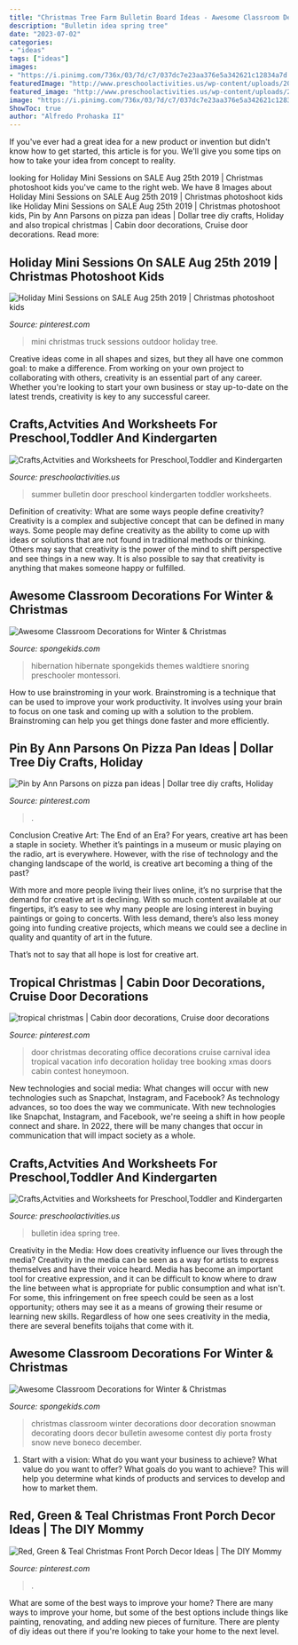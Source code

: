 ```yaml
---
title: "Christmas Tree Farm Bulletin Board Ideas - Awesome Classroom Decorations For Winter &amp; Christmas"
description: "Bulletin idea spring tree"
date: "2023-07-02"
categories:
- "ideas"
tags: ["ideas"]
images:
- "https://i.pinimg.com/736x/03/7d/c7/037dc7e23aa376e5a342621c12834a7d.jpg"
featuredImage: "http://www.preschoolactivities.us/wp-content/uploads/2017/03/spring-tree-bulletin-board-idea.jpg"
featured_image: "http://www.preschoolactivities.us/wp-content/uploads/2015/07/Summer-bulletin-board-door.jpg"
image: "https://i.pinimg.com/736x/03/7d/c7/037dc7e23aa376e5a342621c12834a7d.jpg"
ShowToc: true
author: "Alfredo Prohaska II"
---
```



If you've ever had a great idea for a new product or invention but didn't know how to get started, this article is for you. We'll give you some tips on how to take your idea from concept to reality.

	

		
looking for Holiday Mini Sessions on SALE Aug 25th 2019 | Christmas photoshoot kids you've came to the right web. We have 8 Images about Holiday Mini Sessions on SALE Aug 25th 2019 | Christmas photoshoot kids like Holiday Mini Sessions on SALE Aug 25th 2019 | Christmas photoshoot kids, Pin by Ann Parsons on pizza pan ideas | Dollar tree diy crafts, Holiday and also tropical christmas | Cabin door decorations, Cruise door decorations. Read more:
		
    
## Holiday Mini Sessions On SALE Aug 25th 2019 | Christmas Photoshoot Kids

<img loading=lazy src="https://i.pinimg.com/736x/03/7d/c7/037dc7e23aa376e5a342621c12834a7d.jpg" onerror="this.onerror=null;this.src='https://tse3.mm.bing.net/th?id=OIP.Xl_DPJ_wsaYYh7viX4DQ-QHaKl&amp;pid=15.1';" alt="Holiday Mini Sessions on SALE Aug 25th 2019 | Christmas photoshoot kids">

_Source: pinterest.com_

>mini christmas truck sessions outdoor holiday tree. 

	

Creative ideas come in all shapes and sizes, but they all have one common goal: to make a difference. From working on your own project to collaborating with others, creativity is an essential part of any career. Whether you're looking to start your own business or stay up-to-date on the latest trends, creativity is key to any successful career.

    
## Crafts,Actvities And Worksheets For Preschool,Toddler And Kindergarten

<img loading=lazy src="http://www.preschoolactivities.us/wp-content/uploads/2015/07/Summer-bulletin-board-door.jpg" onerror="this.onerror=null;this.src='https://tse4.mm.bing.net/th?id=OIP.TA3IR59rxl37agStgbLBJwHaJ3&amp;pid=15.1';" alt="Crafts,Actvities and Worksheets for Preschool,Toddler and Kindergarten">

_Source: preschoolactivities.us_

>summer bulletin door preschool kindergarten toddler worksheets. 

	

Definition of creativity: What are some ways people define creativity?
Creativity is a complex and subjective concept that can be defined in many ways. Some people may define creativity as the ability to come up with ideas or solutions that are not found in traditional methods or thinking. Others may say that creativity is the power of the mind to shift perspective and see things in a new way. It is also possible to say that creativity is anything that makes someone happy or fulfilled.

    
## Awesome Classroom Decorations For Winter &amp; Christmas

<img loading=lazy src="https://spongekids.com/wp-content/uploads/2016/11/christmas-bulletin-board/20-christmas-bulletin-board-ideas.jpg" onerror="this.onerror=null;this.src='https://tse4.mm.bing.net/th?id=OIP.DD_WEXMKLKaHmffS4ZytEwAAAA&amp;pid=15.1';" alt="Awesome Classroom Decorations for Winter &amp; Christmas">

_Source: spongekids.com_

>hibernation hibernate spongekids themes waldtiere snoring preschooler montessori. 

	

How to use brainstroming in your work.
Brainstroming is a technique that can be used to improve your work productivity. It involves using your brain to focus on one task and coming up with a solution to the problem. Brainstroming can help you get things done faster and more efficiently.

    
## Pin By Ann Parsons On Pizza Pan Ideas | Dollar Tree Diy Crafts, Holiday

<img loading=lazy src="https://i.pinimg.com/736x/26/f0/68/26f068dca4c4c91106686f97dbeb3fbd.jpg" onerror="this.onerror=null;this.src='https://tse3.mm.bing.net/th?id=OIP.mEB3aHYbXKdi5sQIcsiOqgHaJ8&amp;pid=15.1';" alt="Pin by Ann Parsons on pizza pan ideas | Dollar tree diy crafts, Holiday">

_Source: pinterest.com_

>. 

	

Conclusion
Creative Art: The End of an Era?
For years, creative art has been a staple in society. Whether it’s paintings in a museum or music playing on the radio, art is everywhere. However, with the rise of technology and the changing landscape of the world, is creative art becoming a thing of the past?

With more and more people living their lives online, it’s no surprise that the demand for creative art is declining. With so much content available at our fingertips, it’s easy to see why many people are losing interest in buying paintings or going to concerts. With less demand, there’s also less money going into funding creative projects, which means we could see a decline in quality and quantity of art in the future.

That’s not to say that all hope is lost for creative art.

    
## Tropical Christmas | Cabin Door Decorations, Cruise Door Decorations

<img loading=lazy src="https://i.pinimg.com/736x/4e/42/b7/4e42b72d88686d9f0e797b1b1eab0563--cruise-door-door-decorating.jpg" onerror="this.onerror=null;this.src='https://tse2.mm.bing.net/th?id=OIP.MM_ZL-ipTFi9_M24X4O7PQHaJ3&amp;pid=15.1';" alt="tropical christmas | Cabin door decorations, Cruise door decorations">

_Source: pinterest.com_

>door christmas decorating office decorations cruise carnival idea tropical vacation info decoration holiday tree booking xmas doors cabin contest honeymoon. 

	

New technologies and social media: What changes will occur with new technologies such as Snapchat, Instagram, and Facebook?
As technology advances, so too does the way we communicate. With new technologies like Snapchat, Instagram, and Facebook, we're seeing a shift in how people connect and share. In 2022, there will be many changes that occur in communication that will impact society as a whole.

    
## Crafts,Actvities And Worksheets For Preschool,Toddler And Kindergarten

<img loading=lazy src="http://www.preschoolactivities.us/wp-content/uploads/2017/03/spring-tree-bulletin-board-idea.jpg" onerror="this.onerror=null;this.src='https://tse4.mm.bing.net/th?id=OIP.TwPuycon_S3Pn51f63hVMQHaNK&amp;pid=15.1';" alt="Crafts,Actvities and Worksheets for Preschool,Toddler and Kindergarten">

_Source: preschoolactivities.us_

>bulletin idea spring tree. 

	

Creativity in the Media: How does creativity influence our lives through the media?
Creativity in the media can be seen as a way for artists to express themselves and have their voice heard. Media has become an important tool for creative expression, and it can be difficult to know where to draw the line between what is appropriate for public consumption and what isn't. For some, this infringement on free speech could be seen as a lost opportunity; others may see it as a means of growing their resume or learning new skills. Regardless of how one sees creativity in the media, there are several benefits toijahs that come with it.

    
## Awesome Classroom Decorations For Winter &amp; Christmas

<img loading=lazy src="http://spongekids.com/wp-content/uploads/2016/11/christmas-bulletin-board/3-christmas-bulletin-board-ideas.jpg" onerror="this.onerror=null;this.src='https://tse4.mm.bing.net/th?id=OIP.YohYll3pXSLj8pPOtrNr9AHaJ4&amp;pid=15.1';" alt="Awesome Classroom Decorations for Winter &amp; Christmas">

_Source: spongekids.com_

>christmas classroom winter decorations door decoration snowman decorating doors decor bulletin awesome contest diy porta frosty snow neve boneco december. 

	

1. Start with a vision: What do you want your business to achieve? What value do you want to offer? What goals do you want to achieve? This will help you determine what kinds of products and services to develop and how to market them.

    
## Red, Green &amp; Teal Christmas Front Porch Decor Ideas | The DIY Mommy

<img loading=lazy src="https://i.pinimg.com/originals/7f/2f/1b/7f2f1ba746d52bb7f925618aeca4ab15.jpg" onerror="this.onerror=null;this.src='https://tse2.mm.bing.net/th?id=OIP.kBxTva31_2sc_6UsrYGZhAHaLG&amp;pid=15.1';" alt="Red, Green &amp; Teal Christmas Front Porch Decor Ideas | The DIY Mommy">

_Source: pinterest.com_

>. 

	

What are some of the best ways to improve your home?
There are many ways to improve your home, but some of the best options include things like painting, renovating, and adding new pieces of furniture. There are plenty of diy ideas out there if you're looking to take your home to the next level.


